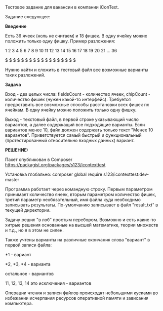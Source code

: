 Тестовое задание для вакансии в компании iConText.


Задание следующее:

**Введение**

Есть 36 ячеек (ноль не считаем) и 18 фишек. В одну ячейку можно положить только одну фишку. Пример разложения:

1 2 3 4 5 6 7 8 9 10 11 12 13 14 15 16 17 18 19 20 21 ... 36

$ $ $ $ $ $ $ $ $ $  $  $  $  $  $  $  $  $

Нужно найти и сложить в тестовый файл все возможные варианты таких разложений.

**Задача**

Вход - два целых числа: fieldsCount - количество ячеек, chipCount - количество фишек (нужен какой-то интерфейс). 
Требуется предоставить все возможные способы расстановки всех фишек по ячейкам. В одну ячейку можно положить только одну фишку.

Выход - текстовый файл, в первой строке указывающий число вариантов, а далее содержащий все подходящие варианты. 
Если вариантов менее 10, файл должен содержать только текст "Менее 10 вариантов". 
Приветствуется самый быстрый и функциональный (протестированный относительно входных данных) вариант.


**РЕШЕНИЕ:**

Пакет опубликован в Composer https://packagist.org/packages/s123/icontexttest

Установка глобально: composer global require s123/icontexttest:dev-master

Программа работает через командную строку. Первым параметром принимает количество ячеек, вторым параметром количество фишек, третий параметр необязательный, имя файла куда необходимо записывать результаты. По-умолчанию записывает в файл "result.txt" в текущей директории.


Задачу решил "в лоб" простым перебором. Возможно и есть какие-то хитрые решения основанные на высшей математике, теории множеств и т.д., но я в этом не силен.


Также учтены варианты на различные окончания слова "вариант" в первой записи файла:

*1 - вариант

*2, *3, *4 - варианта

остальное - вариантов

11, 12, 13, 14 это исключения - вариантов


Операции чтения и записи файлов происходят небольшими кусками во избежании исчерпания ресурсов оперативной памяти и зависания компьютера.